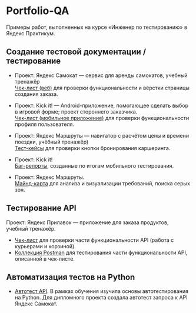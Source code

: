 # Portfolio-QA
Примеры работ, выполненных на курсе «Инженер по тестированию» в Яндекс Практикум.

## Создание тестовой документации / тестирование
- Проект: Яндекс Самокат — сервис для аренды самокатов, учебный тренажёр<br />[Чек-лист (веб)](https://docs.google.com/spreadsheets/d/1QjGNmV6ai5v4Wj9IXJyzcdIb-uWZDO6V-WxSdyHI3O0/edit?gid=614342265#gid=614342265) для проверки функциональности и вёрстки страницы создания заказа.

- Проект: Kick it! — Android-приложение, помогающее сделать выбор в игровой форме; проект стороннего заказчика.<br />[Чек-лист (мобильное приложение)](https://docs.google.com/spreadsheets/d/1QjGNmV6ai5v4Wj9IXJyzcdIb-uWZDO6V-WxSdyHI3O0/edit?gid=1927527035#gid=1927527035) для проверки функциональности профиля пользователя. 

- Проект: Яндекс Маршруты — навигатор с расчётом цены и времени поездки, учёбный тренажёр)<br />[Тест-кейсы](https://docs.google.com/document/d/1yKD2T9JaCTJD3FDSUtLL1-qTUFWAGWQrnfFdEoUIQq8/edit?usp=sharing) для проверки кнопки бронирования каршеринга. 

- Проект: Kick it!<br />[Баг-репорты](https://docs.google.com/spreadsheets/d/1QjGNmV6ai5v4Wj9IXJyzcdIb-uWZDO6V-WxSdyHI3O0/edit?gid=820042544#gid=820042544), созданные по итогам мобильного тестирования. 

- Проект: Яндекс Маршруты.<br />[Майнд-карта](https://miro.com/app/board/uXjVNnE-Css=/?share_link_id=149611593277) для анализа и визуализации требований, поиска серых зон. 

## Тестирование API
Проект: Яндекс Прилавок — приложение для заказа продуктов, учебный тренажёр.
- [Чек-лист](https://docs.google.com/spreadsheets/d/1QjGNmV6ai5v4Wj9IXJyzcdIb-uWZDO6V-WxSdyHI3O0/edit?gid=1553792215#gid=1553792215) для проверки части функциональности API (работа с курьерами и корзиной).
- [Коллекция Postman](https://web.postman.co/workspace/ac1f4474-1d2b-4a98-ac6e-8b205cb5cb22/documentation/36364965-348e487a-f915-41a2-a46f-3d14d4fd4b7d) для тестирования части функциональности API, описанной в чек-листе.

## Автоматизация тестов на Python

- [Автотест API](https://github.com/Ksenia-Karpova/Final_project_QA). В рамках обучения изучила основы автотестирования на Python. Для дипломного проекта создала автотест запроса к API Яндекс Самокат.
